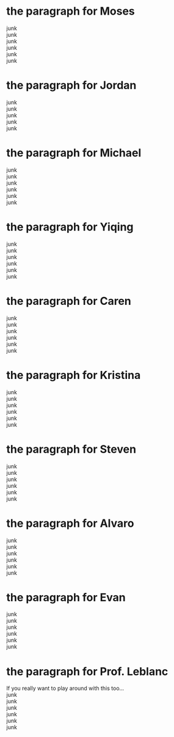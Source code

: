 # the paragraph for Moses
junk  
junk  
junk  
junk  
junk  
junk  
  
# the paragraph for Jordan
junk  
junk  
junk  
junk  
junk  
  
# the paragraph for Michael
junk  
junk  
junk  
junk  
junk  
junk  
  
# the paragraph for Yiqing
junk  
junk  
junk  
junk  
junk  
junk  
  
# the paragraph for Caren
junk  
junk  
junk  
junk  
junk  
junk  
  
# the paragraph for Kristina
junk  
junk  
junk  
junk  
junk  
junk  
  
# the paragraph for Steven
junk  
junk  
junk  
junk  
junk  
junk  
  
  
# the paragraph for Alvaro 
junk  
junk  
junk  
junk  
junk  
junk  
  
# the paragraph for Evan
junk  
junk  
junk  
junk  
junk  
junk  
  
# the paragraph for Prof. Leblanc
If you really want to play around with this too...  
junk  
junk  
junk  
junk  
junk  
junk  
                                              
